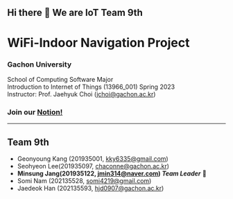 ## Hi there 👋 We are IoT Team 9th
# WiFi-Indoor Navigation Project
### Gachon University
School of Computing Software Major<br />
Introduction to Internet of Things (13966_001) Spring 2023<br/>
Instructor: Prof. Jaehyuk Choi (<jchoi@gachon.ac.kr>)

### Join our [Notion!](https://steep-magpie-1de.notion.site/36c1b7d07b0c4664b89f2373e948083d)

---
## Team 9th
 - Geonyoung Kang (201935001, <kky6335@gmail.com>)
 - Seohyeon Lee(201935097, <chaconne@gachon.ac.kr>)
 - **Minsung Jang(201935122, <jmin314@naver.com>) _Team Leader_** 👑
 - Somi Nam (202135528, <somi4219@gmail.com>)
 - Jaedeok Han (202135593, <hjd0907@gachon.ac.kr>)
